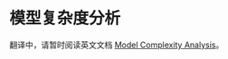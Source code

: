# 模型复杂度分析

翻译中，请暂时阅读英文文档 [Model Complexity Analysis](https://mmengine.readthedocs.io/en/latest/advanced_tutorials/model_analysis.html)。
